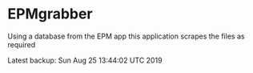 # EPMgrabber
Using a database from the EPM app this application scrapes the files as required


Latest backup: Sun Aug 25 13:44:02 UTC 2019
